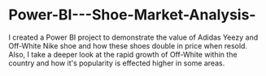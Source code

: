 # Power-BI---Shoe-Market-Analysis-
I created a Power BI project to demonstrate the value of Adidas Yeezy and Off-White Nike shoe and how these shoes double in price when
resold. Also, I take a deeper look at the rapid growth of Off-White within the country and how it's popularity is effected higher in 
some areas. 
